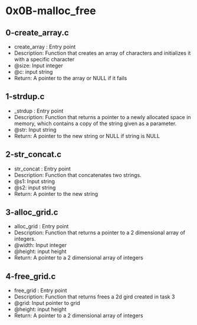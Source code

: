 # 0x0B-malloc_free
## 0-create_array.c
* create_array : Entry point
* Description: Function that creates an array of characters and initializes it with a specific character
* @size: Input integer
* @c: input string
* Return: A pointer to the array or NULL if it fails
## 1-strdup.c
* _strdup : Entry point
* Description: Function that returns a pointer to a newly allocated space in memory, which contains a copy of the string given as a parameter.
* @str: Input string
* Return: A pointer to the new string or NULL if string is NULL
## 2-str_concat.c
* str_concat : Entry point
* Description: Function that concatenates two strings.
* @s1: Input string
* @s2: input string
* Return: A pointer to the new string
## 3-alloc_grid.c
* alloc_grid : Entry point
* Description: Function that returns a pointer to a 2 dimensional array of integers.
* @width: Input integer
* @height: input height
* Return: A pointer to a 2 dimensional array of integers
## 4-free_grid.c
* free_grid : Entry point
* Description: Function that returns frees a 2d gird created in task 3
* @grid: Input pointer to grid
* @height: input height
* Return: A pointer to a 2 dimensional array of integers
